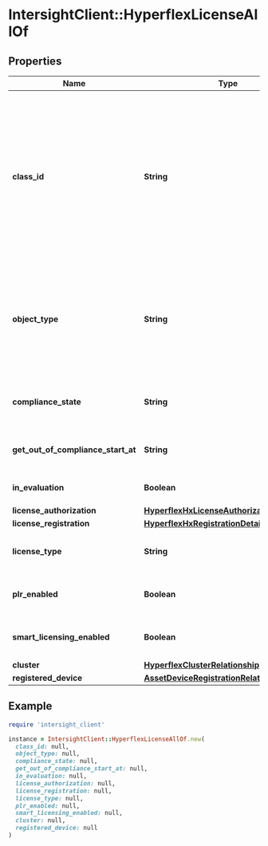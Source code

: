 # IntersightClient::HyperflexLicenseAllOf

## Properties

| Name | Type | Description | Notes |
| ---- | ---- | ----------- | ----- |
| **class_id** | **String** | The fully-qualified name of the instantiated, concrete type. This property is used as a discriminator to identify the type of the payload when marshaling and unmarshaling data. | [default to &#39;hyperflex.License&#39;] |
| **object_type** | **String** | The fully-qualified name of the instantiated, concrete type. The value should be the same as the &#39;ClassId&#39; property. | [default to &#39;hyperflex.License&#39;] |
| **compliance_state** | **String** | Is the cluster complaint with the license entitlements? | [optional][readonly] |
| **get_out_of_compliance_start_at** | **String** | Out of compliance date of the cluster | [optional][readonly] |
| **in_evaluation** | **Boolean** | Is the cluster in evalution period? | [optional][readonly] |
| **license_authorization** | [**HyperflexHxLicenseAuthorizationDetailsDt**](HyperflexHxLicenseAuthorizationDetailsDt.md) |  | [optional] |
| **license_registration** | [**HyperflexHxRegistrationDetailsDt**](HyperflexHxRegistrationDetailsDt.md) |  | [optional] |
| **license_type** | **String** | The type of license applied on the cluster | [optional][readonly] |
| **plr_enabled** | **Boolean** | Is reservation enabled for the cluster? | [optional][readonly] |
| **smart_licensing_enabled** | **Boolean** | Is Smart Licensing Enabled for this cluster? | [optional][readonly] |
| **cluster** | [**HyperflexClusterRelationship**](HyperflexClusterRelationship.md) |  | [optional] |
| **registered_device** | [**AssetDeviceRegistrationRelationship**](AssetDeviceRegistrationRelationship.md) |  | [optional] |

## Example

```ruby
require 'intersight_client'

instance = IntersightClient::HyperflexLicenseAllOf.new(
  class_id: null,
  object_type: null,
  compliance_state: null,
  get_out_of_compliance_start_at: null,
  in_evaluation: null,
  license_authorization: null,
  license_registration: null,
  license_type: null,
  plr_enabled: null,
  smart_licensing_enabled: null,
  cluster: null,
  registered_device: null
)
```

